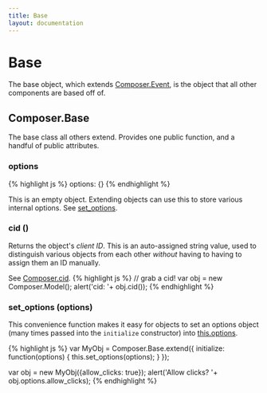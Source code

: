 ```yaml
---
title: Base
layout: documentation
---
```


# Base

The base object, which extends [Composer.Event](/composer.js/docs/event), is the
object that all other components are based off of.

## Composer.Base

The base class all others extend. Provides one public function, and a handful of
public attributes.

### options
<div class="noeval">
{% highlight js %}
options: {}
{% endhighlight %}
</div>

This is an empty object. Extending objects can use this to store various
internal options. See [set_options](#set-options).

### cid ()

Returns the object's *client ID*. This is an auto-assigned string value, used to
distinguish various objects from each other *without* having to having to assign
them an ID manually.

See [Composer.cid](/composer.js/docs/util#cid).
{% highlight js %}
// grab a cid!
var obj = new Composer.Model();
alert('cid: '+ obj.cid());
{% endhighlight %}

### set_options (options)

This convenience function makes it easy for objects to set an options object
(many times passed into the `initialize` constructor) into [this.options](#options).

{% highlight js %}
var MyObj = Composer.Base.extend({
    initialize: function(options)
    {
        this.set_options(options);
    }
});

var obj = new MyObj({allow_clicks: true});
alert('Allow clicks? '+ obj.options.allow_clicks);
{% endhighlight %}

